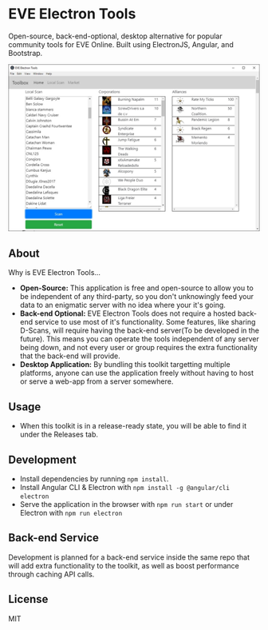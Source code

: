 # EVE Electron Tools

Open-source, back-end-optional, desktop alternative for popular community tools for EVE Online. Built using ElectronJS, Angular, and Bootstrap.


![](preview.jpg?raw=true)
## About
Why is EVE Electron Tools...
- **Open-Source:** This application is free and open-source to allow you to be independent of any third-party, so you don't unknowingly feed your data to an enigmatic server with no idea where your it's going.
- **Back-end Optional:** EVE Electron Tools does not require a hosted back-end service to use most of it's functionality. Some features, like sharing D-Scans, will require having the back-end server(To be developed in the future). This means you can operate the tools independent of any server being down, and not every user or group requires the extra functionality that the back-end will provide.
- **Desktop Application:** By bundling this toolkit targetting multiple platforms, anyone can use the application freely without having to host or serve a web-app from a server somewhere.
## Usage
- When this toolkit is in a release-ready state, you will be able to find it under the Releases tab.
## Development
- Install dependencies by running `npm install`.
- Install Angular CLI & Electron with `npm install -g @angular/cli electron`
- Serve the application in the browser with `npm run start` or under Electron with `npm run electron`
## Back-end Service
Development is planned for a back-end service inside the same repo that will add extra functionality to the toolkit, as well as boost performance through caching API calls.

License
----
MIT